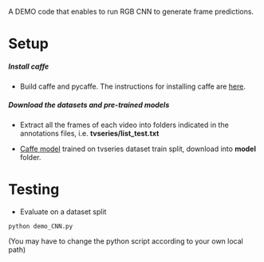 A DEMO code that enables to run RGB CNN to generate frame predictions.

Setup
=====

##### Install caffe
* Build caffe and pycaffe. The instructions for installing caffe are [here](http://caffe.berkeleyvision.org/installation.html).

##### Download the datasets and pre-trained models
* Extract all the frames of each video into folders indicated in the annotations files, i.e. **tvseries/list_test.txt**

* [Caffe model](http://caffe.berkeleyvision.org/installation.html) trained on tvseries dataset train split, download into **model** folder.


Testing
=======

* Evaluate on a dataset split
```Shell
python demo_CNN.py
```
(You may have to change the python script according to your own local path)
